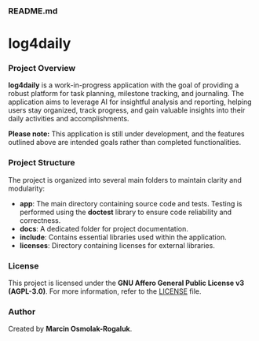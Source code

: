 ### README.md
# log4daily

### Project Overview

**log4daily** is a work-in-progress application with the goal of providing a robust platform for task planning, milestone tracking, and journaling. The application aims to leverage AI for insightful analysis and reporting, helping users stay organized, track progress, and gain valuable insights into their daily activities and accomplishments.

**Please note:** This application is still under development, and the features outlined above are intended goals rather than completed functionalities.

### Project Structure

The project is organized into several main folders to maintain clarity and modularity:

- **app**: The main directory containing source code and tests. Testing is performed using the **doctest** library to ensure code reliability and correctness.
- **docs**: A dedicated folder for project documentation.
- **include**: Contains essential libraries used within the application.
- **licenses**: Directory containing licenses for external libraries.

### License

This project is licensed under the **GNU Affero General Public License v3 (AGPL-3.0)**. For more information, refer to the [LICENSE](LICENSE) file.

### Author

Created by **Marcin Osmolak-Rogaluk**.
